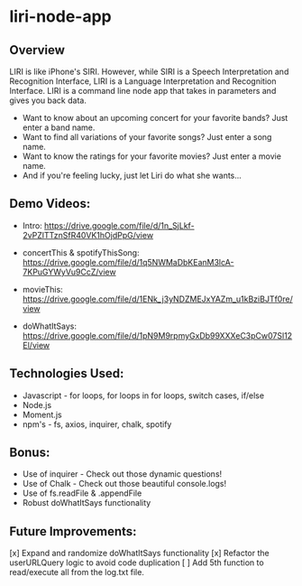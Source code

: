 # liri-node-app

## Overview
LIRI is like iPhone's SIRI. However, while SIRI is a Speech Interpretation and Recognition Interface, LIRI is a Language Interpretation and Recognition Interface. LIRI is a command line node app that takes in parameters and gives you back data.
* Want to know about an upcoming concert for your favorite bands? Just enter a band name.
* Want to find all variations of your favorite songs? Just enter a song name.
* Want to know the ratings for your favorite movies? Just enter a movie name.
* And if you're feeling lucky, just let Liri do what she wants...

## Demo Videos:
* Intro:
https://drive.google.com/file/d/1n_SjLkf-2vPZlTTznSfR40VK1hOjdPpG/view

* concertThis & spotifyThisSong:
https://drive.google.com/file/d/1q5NWMaDbKEanM3lcA-7KPuGYWyVu9CcZ/view

* movieThis:
https://drive.google.com/file/d/1ENk_j3yNDZMEJxYAZm_u1kBziBJTf0re/view

* doWhatItSays:
https://drive.google.com/file/d/1pN9M9rpmyGxDb99XXXeC3pCw07Sl12El/view

## Technologies Used:
* Javascript - for loops, for loops in for loops, switch cases, if/else
* Node.js
* Moment.js
* npm's - fs, axios, inquirer, chalk, spotify

## Bonus:
* Use of inquirer - Check out those dynamic questions!
* Use of Chalk - Check out those beautiful console.logs!
* Use of fs.readFile & .appendFile
* Robust doWhatItSays functionality

## Future Improvements:
[x] Expand and randomize doWhatItSays functionality
[x] Refactor the userURLQuery logic to avoid code duplication
[ ] Add 5th function to read/execute all from the log.txt file.